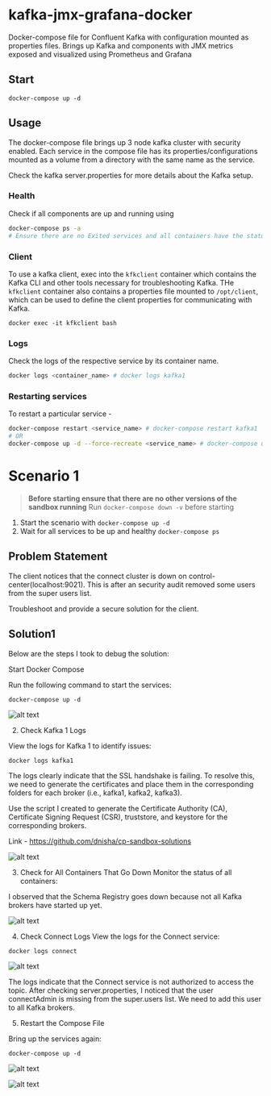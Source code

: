 # kafka-jmx-grafana-docker

Docker-compose file for Confluent Kafka with configuration mounted as properties files. Brings up Kafka and components with JMX metrics exposed and visualized using Prometheus and Grafana

## Start

```
docker-compose up -d
```

## Usage

The docker-compose file brings up 3 node kafka cluster with security enabled. Each service in the compose file has its properties/configurations mounted as a volume from a directory with the same name as the service.

Check the kafka server.properties for more details about the Kafka setup.

### Health

Check if all components are up and running using

```bash
docker-compose ps -a
# Ensure there are no Exited services and all containers have the status `Up`
```


### Client

To use a kafka client, exec into the `kfkclient` container which contains the Kafka CLI and other tools necessary for troubleshooting Kafka. THe `kfkclient` container also contains a properties file mounted to `/opt/client`, which can be used to define the client properties for communicating with Kafka.

```
docker exec -it kfkclient bash
```

### Logs

Check the logs of the respective service by its container name.

```bash
docker logs <container_name> # docker logs kafka1
```

### Restarting services

To restart a particular service - 

```bash
docker-compose restart <service_name> # docker-compose restart kafka1
# OR
docker-compose up -d --force-recreate <service_name> # docker-compose up -d --force-recreate kafka1
```

# Scenario 1

> **Before starting ensure that there are no other versions of the sandbox running**
> Run `docker-compose down -v` before starting

1. Start the scenario with `docker-compose up -d`
2. Wait for all services to be up and healthy `docker-compose ps`

## Problem Statement

The client notices that the connect cluster is down on control-center(localhost:9021). This is after an security audit removed some users from the super users list.

Troubleshoot and provide a secure solution for the client.

## Solution1

Below are the steps I took to debug the solution:

Start Docker Compose

Run the following command to start the services:

```
docker-compose up -d
```

![alt text](<./assets/Screenshot 2024-10-23 at 12.01.49 PM.png>)

2) Check Kafka 1 Logs

View the logs for Kafka 1 to identify issues:

```
docker logs kafka1
```

The logs clearly indicate that the SSL handshake is failing. To resolve this, we need to generate the certificates and place them in the corresponding folders for each broker (i.e., kafka1, kafka2, kafka3).

Use the script I created to generate the Certificate Authority (CA), Certificate Signing Request (CSR), truststore, and keystore for the corresponding brokers.

Link - https://github.com/dnisha/cp-sandbox-solutions

![alt text](<./assets/Screenshot 2024-10-23 at 12.37.06 PM.png>)



3) Check for All Containers That Go Down
Monitor the status of all containers:

I observed that the Schema Registry goes down because not all Kafka brokers have started up yet.

![alt text](<./assets/Screenshot 2024-10-23 at 12.02.02 PM.png>)


4) Check Connect Logs
View the logs for the Connect service:

```
docker logs connect
```

![alt text](<./assets/Screenshot 2024-10-23 at 12.12.18 PM.png>)

The logs indicate that the Connect service is not authorized to access the topic. After checking server.properties, I noticed that the user connectAdmin is missing from the super.users list. We need to add this user to all Kafka brokers.

5) Restart the Compose File

Bring up the services again:

```
docker-compose up -d
```

![alt text](<./assets/Screenshot 2024-10-23 at 12.19.36 PM.png>)

![alt text](<./assets/Screenshot 2024-10-23 at 12.20.00 PM.png>)
